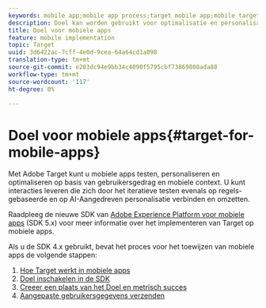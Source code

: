 ```yaml
---
keywords: mobile app;mobile app process;target mobile app;mobile target locations;mobile app success metrics
description: Doel kan worden gebruikt voor optimalisatie en personalisatie voor mobiele apps
title: Doel voor mobiele apps
feature: mobile implementation
topic: Target
uuid: 3d6422ac-7cff-4e0d-9cea-64a64cd1a098
translation-type: tm+mt
source-git-commit: e203dc94e9bb34c4090f5795cbf73869808ada88
workflow-type: tm+mt
source-wordcount: '117'
ht-degree: 0%

---
```



# Doel voor mobiele apps{#target-for-mobile-apps}

Met Adobe Target kunt u mobiele apps testen, personaliseren en optimaliseren op basis van gebruikersgedrag en mobiele context. U kunt interacties leveren die zich door het iteratieve testen evenals op regels-gebaseerde en op AI-Aangedreven personalisatie verbinden en omzetten.

Raadpleeg de nieuwe SDK van [Adobe Experience Platform voor mobiele apps](https://aep-sdks.gitbook.io/docs/using-mobile-extensions/adobe-target) (SDK 5.x) voor meer informatie over het implementeren van Target op mobiele apps.

Als u de SDK 4.x gebruikt, bevat het proces voor het toewijzen van mobiele apps de volgende stappen:

1. [Hoe Target werkt in mobiele apps](/help/c-target-mobile-app/mobile-how-target-works-mobile-apps.md)
1. [Doel inschakelen in de SDK](/help/c-target-mobile-app/mobile-enable-target-in-sdk.md)
1. [Creeer een plaats van het Doel en metrisch succes](/help/c-target-mobile-app/mobile-create-location-and-metric.md)
1. [Aangepaste gebruikersgegevens verzenden](/help/c-target-mobile-app/mobile-custom-user-data.md)